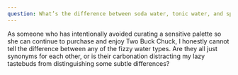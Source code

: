 ```yaml
---
question: What’s the difference between soda water, tonic water, and sparkling water?
---
```


As someone who has intentionally avoided curating a sensitive palette so she can continue to purchase and enjoy Two Buck Chuck, I honestly cannot tell the difference between any of the fizzy water types. Are they all just synonyms for each other, or is their carbonation distracting my lazy tastebuds from distinguishing some subtle differences?
